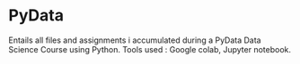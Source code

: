 # PyData
Entails all files and assignments i accumulated during a PyData Data Science Course using Python.
Tools used : Google colab, Jupyter notebook.
